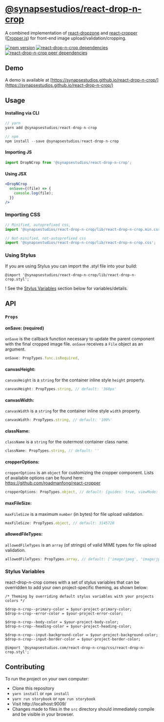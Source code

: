 # [@synapsestudios/react-drop-n-crop](https://synapsestudios.github.io/react-drop-n-crop/)

A combined implementation of [react-dropzone](https://github.com/okonet/react-dropzone) and [react-cropper](https://github.com/roadmanfong/react-cropper) ([Cropper.js](https://github.com/fengyuanchen/cropperjs)) for front-end image upload/validation/cropping.

[![npm version](https://img.shields.io/npm/v/@synapsestudios/react-drop-n-crop.svg?style=flat)](https://www.npmjs.com/package/@synapsestudios/react-drop-n-crop)
[![react-drop-n-crop dependencies](https://img.shields.io/david/synapsestudios/react-drop-n-crop.svg)](https://david-dm.org/synapsestudios/react-drop-n-crop)
[![react-drop-n-crop peer dependencies](https://img.shields.io/david/peer/synapsestudios/react-drop-n-crop.svg)](https://david-dm.org/synapsestudios/react-drop-n-crop?type=peer)

## Demo

A demo is available at [https://synapsestudios.github.io/react-drop-n-crop/](https://synapsestudios.github.io/react-drop-n-crop/)

## Usage

#### Installing via CLI
```js
// yarn
yarn add @synapsestudios/react-drop-n-crop

// npm
npm install --save @synapsestudios/react-drop-n-crop
```

#### Importing JS
```js
import DropNCrop from '@synapsestudios/react-drop-n-crop';
```

#### Using JSX
```jsx
<DropNCrop
  onSave={(file) => {
    console.log(file);
  }}
/>
```

### Importing CSS
```js
// Minified, autoprefixed css, 
import '@synapsestudios/react-drop-n-crop/lib/react-drop-n-crop.min.css';

// Not-minified, not-autoprefixed css
import '@synapsestudios/react-drop-n-crop/lib/react-drop-n-crop.css';
```

### Using Stylus
If you are using Stylus you can import the .styl file into your build:
```styl
@import '@synapsestudios/react-drop-n-crop/lib/react-drop-n-crop.styl';
```
! See the [Stylus Variables](#stylus-variables) section below for variables/details.

## API

### `Props`

#### onSave: (required)

`onSave` is the callback function necessary to update the parent component with the final cropped image file. `onSave` receives a `File` object as an argument.
```js
onSave: PropTypes.func.isRequired,
```

#### canvasHeight:

`canvasHeight` is a `string` for the container inline style `height` property.
```js
canvasHeight: PropTypes.string, // default: '360px'
```

#### canvasWidth:

`canvasWidth` is a `string` for the container inline style `width` property.

```js
canvasWidth: PropTypes.string, // default: '100%'
```

#### className:

`className` is a `string` for the outermost container class name.

```js
className: PropTypes.string, // default: ''
```

#### cropperOptions:

`cropperOptions` is an `object` for customizing the cropper component. Lists of available options can be found here: https://github.com/roadmanfong/react-cropper
```js
cropperOptions: PropTypes.object, // default: {guides: true, viewMode: 0, autoCropArea: 1}
```

#### maxFileSize:

`maxFileSize` is a maximum `number` (in bytes) for file upload validation.
```js
maxFileSize: PropTypes.object, // default: 3145728
```

#### allowedFileTypes:

`allowedFileTypes` is an `array` (of strings) of valid MIME types for file upload validation.
```js
allowedFileTypes: PropTypes.array, // default: ['image/jpeg', 'image/jpg', 'image/png']
```

### Stylus Variables
react-drop-n-crop comes with a set of stylus variables that can be overridden to add your own project-specific theming, as shown below:

```styl
/* Theming by overriding default stylus variables with your projects colors */

$drop-n-crop--primary-color = $your-project-primary-color;
$drop-n-crop--error-color = $your-project-error-color;

$drop-n-crop--body-color = $your-project-body-color;
$drop-n-crop--heading-color = $your-project-heading-color;

$drop-n-crop--input-background-color = $your-project-background-color;
$drop-n-crop--input-border-color = $your-project-border-color;

@import '@synapsestudios.com/react-drop-n-crop/css/react-drop-n-crop.styl';
```

## Contributing

To run the project on your own computer:
* Clone this repository
* `yarn install` or `npm install`
* `yarn run storybook` or `npm run storybook`
* Visit http://localhost:9009/
* Changes made to files in the `src` directory should immediately compile and be visible in your browser.
